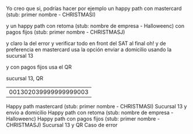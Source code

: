 Yo creo que si, podrías hacer por ejemplo un happy path con mastercard (stub: primer nombre - CHRISTMASI)

y un happy path con retoma (stub: nombre de empresa - Halloweenc) con pagos fijos (stub: primer nombre - CHRISTMASJ)

y claro la del error y verificar todo en front del SAT al final
oh! y de preferencia en mastercard usa la opción enviar a domicilio usando la sucursal 13

y con pagos fijos usa el QR

sucursal 13, QR

|                       |
| --------------------- |
| 001302039999999999003 |

Happy path mastercard (stub: primer nombre - CHRISTMASI)
	Sucursal 13 y envio a domicilio
Happy path con retoma (stub: nombre de empresa - Halloweenc)
Happy path con pagos fijos (stub: primer nombre - CHRISTMASJ)
	Sucursal 13 y QR
Caso de error